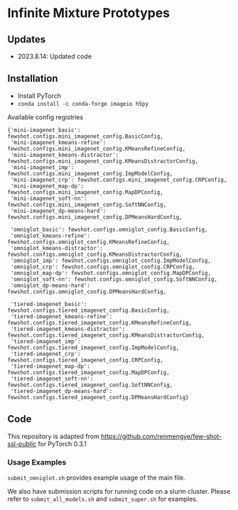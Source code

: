 # Infinite Mixture Prototypes

## Updates

- 2023.8.14: Updated code

## Installation

- Install PyTorch
- `conda install -c conda-forge imageio h5py`



Available config registries

```
{'mini-imagenet_basic': fewshot.configs.mini_imagenet_config.BasicConfig,
 'mini-imagenet_kmeans-refine': fewshot.configs.mini_imagenet_config.KMeansRefineConfig,
 'mini-imagenet_kmeans-distractor': fewshot.configs.mini_imagenet_config.KMeansDistractorConfig,
 'mini-imagenet_imp': fewshot.configs.mini_imagenet_config.ImpModelConfig,
 'mini-imagenet_crp': fewshot.configs.mini_imagenet_config.CRPConfig,
 'mini-imagenet_map-dp': fewshot.configs.mini_imagenet_config.MapDPConfig,
 'mini-imagenet_soft-nn': fewshot.configs.mini_imagenet_config.SoftNNConfig,
 'mini-imagenet_dp-means-hard': fewshot.configs.mini_imagenet_config.DPMeansHardConfig,
 
 'omniglot_basic': fewshot.configs.omniglot_config.BasicConfig,
 'omniglot_kmeans-refine': fewshot.configs.omniglot_config.KMeansRefineConfig,
 'omniglot_kmeans-distractor': fewshot.configs.omniglot_config.KMeansDistractorConfig,
 'omniglot_imp': fewshot.configs.omniglot_config.ImpModelConfig,
 'omniglot_crp': fewshot.configs.omniglot_config.CRPConfig,
 'omniglot_map-dp': fewshot.configs.omniglot_config.MapDPConfig,
 'omniglot_soft-nn': fewshot.configs.omniglot_config.SoftNNConfig,
 'omniglot_dp-means-hard': fewshot.configs.omniglot_config.DPMeansHardConfig,
 
 'tiered-imagenet_basic': fewshot.configs.tiered_imagenet_config.BasicConfig,
 'tiered-imagenet_kmeans-refine': fewshot.configs.tiered_imagenet_config.KMeansRefineConfig,
 'tiered-imagenet_kmeans-distractor': fewshot.configs.tiered_imagenet_config.KMeansDistractorConfig,
 'tiered-imagenet_imp': fewshot.configs.tiered_imagenet_config.ImpModelConfig,
 'tiered-imagenet_crp': fewshot.configs.tiered_imagenet_config.CRPConfig,
 'tiered-imagenet_map-dp': fewshot.configs.tiered_imagenet_config.MapDPConfig,
 'tiered-imagenet_soft-nn': fewshot.configs.tiered_imagenet_config.SoftNNConfig,
 'tiered-imagenet_dp-means-hard': fewshot.configs.tiered_imagenet_config.DPMeansHardConfig}
```

## Code
This repository is adapted from https://github.com/renmengye/few-shot-ssl-public for PyTorch 0.3.1


### Usage Examples
`submit_omniglot.sh` provides example usage of the main file.

We also have submission scripts for running code on a slurm cluster. 
Please refer to `submit_all_models.sh` and `submit_super.sh` for examples.
